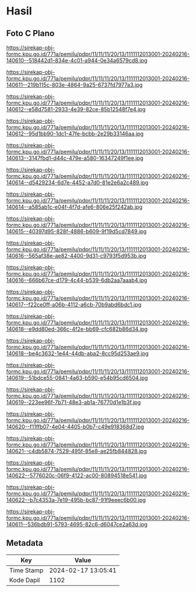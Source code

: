 # Hasil

## Foto C Plano

https://sirekap-obj-formc.kpu.go.id/771a/pemilu/pdpr/11/11/11/20/13/1111112013001-20240216-140610--518442d1-834e-4c01-a944-0e34a6579cd8.jpg

https://sirekap-obj-formc.kpu.go.id/771a/pemilu/pdpr/11/11/11/20/13/1111112013001-20240216-140611--219b115c-803e-4864-9a25-6737fd7977a3.jpg

https://sirekap-obj-formc.kpu.go.id/771a/pemilu/pdpr/11/11/11/20/13/1111112013001-20240216-140612--e58d7581-2933-4e39-82ce-85b12548f7e4.jpg

https://sirekap-obj-formc.kpu.go.id/771a/pemilu/pdpr/11/11/11/20/13/1111112013001-20240216-140612--95d1bb90-1dc1-47fe-bcbb-2e29b33146aa.jpg

https://sirekap-obj-formc.kpu.go.id/771a/pemilu/pdpr/11/11/11/20/13/1111112013001-20240216-140613--3147fbd1-d44c-479e-a580-16347249f1ee.jpg

https://sirekap-obj-formc.kpu.go.id/771a/pemilu/pdpr/11/11/11/20/13/1111112013001-20240216-140614--d5429234-6d7e-4452-a7d0-81e2e6a2c489.jpg

https://sirekap-obj-formc.kpu.go.id/771a/pemilu/pdpr/11/11/11/20/13/1111112013001-20240216-140614--a585ab1c-e04f-4f7d-afe6-806e25f242ab.jpg

https://sirekap-obj-formc.kpu.go.id/771a/pemilu/pdpr/11/11/11/20/13/1111112013001-20240216-140615--40397d95-828f-4886-b609-9f19d5cd7849.jpg

https://sirekap-obj-formc.kpu.go.id/771a/pemilu/pdpr/11/11/11/20/13/1111112013001-20240216-140616--565af38e-ae82-4400-9d31-c9793f5d953b.jpg

https://sirekap-obj-formc.kpu.go.id/771a/pemilu/pdpr/11/11/11/20/13/1111112013001-20240216-140616--666b67ce-d179-4c44-b539-6db2aa7aaab4.jpg

https://sirekap-obj-formc.kpu.go.id/771a/pemilu/pdpr/11/11/11/20/13/1111112013001-20240216-140617--f22ce0ff-a06b-4112-a6cb-70b9abd6bdc1.jpg

https://sirekap-obj-formc.kpu.go.id/771a/pemilu/pdpr/11/11/11/20/13/1111112013001-20240216-140618--e9dd80ed-366c-4f2e-bb69-cfc682b86d34.jpg

https://sirekap-obj-formc.kpu.go.id/771a/pemilu/pdpr/11/11/11/20/13/1111112013001-20240216-140618--be4c3632-1e44-44db-aba2-8cc95d253ae9.jpg

https://sirekap-obj-formc.kpu.go.id/771a/pemilu/pdpr/11/11/11/20/13/1111112013001-20240216-140619--51bdce55-0841-4a63-b590-e54b95cd6504.jpg

https://sirekap-obj-formc.kpu.go.id/771a/pemilu/pdpr/11/11/11/20/13/1111112013001-20240216-140619--223ee96f-7b71-48e3-ab1a-76770d1e1b3f.jpg

https://sirekap-obj-formc.kpu.go.id/771a/pemilu/pdpr/11/11/11/20/13/1111112013001-20240216-140620--f11ffb07-4e04-4405-b0b7-c49e918368d7.jpg

https://sirekap-obj-formc.kpu.go.id/771a/pemilu/pdpr/11/11/11/20/13/1111112013001-20240216-140621--c4db5874-7529-495f-85e8-ae25fb844828.jpg

https://sirekap-obj-formc.kpu.go.id/771a/pemilu/pdpr/11/11/11/20/13/1111112013001-20240216-140622--5776020c-06f9-4122-ac00-80894518e541.jpg

https://sirekap-obj-formc.kpu.go.id/771a/pemilu/pdpr/11/11/11/20/13/1111112013001-20240216-140622--b7c4353a-7e19-495b-bc87-91f9eeec6b00.jpg

https://sirekap-obj-formc.kpu.go.id/771a/pemilu/pdpr/11/11/11/20/13/1111112013001-20240216-140611--536bdb91-5793-4695-82c6-d6047ce2a63d.jpg


## Metadata

| Key        | Value               |
| ---------- | ------------------- |
| Time Stamp | 2024-02-17 13:05:41 |
| Kode Dapil | 1102                |



